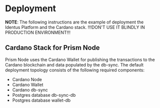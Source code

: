 # Deployment

**NOTE**: The following instructions are the example of deployment the Identus Platform and the Cardano stack.
!!!DON'T USE IT BLINDLY IN PRODUCTION ENVIRONMENT!!!

## Cardano Stack for Prism Node
Prism Node uses the Cardano Wallet for publishing the transactions to the Cardano blockchain and data populated by the db-sync.
The default deployment topology consists of the following required components:
- Cardano Node
- Cardano Wallet
- Cardano db-sync
- Postgres database db-sync-db
- Postgres database wallet-db